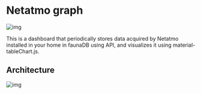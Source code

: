 # Netatmo graph

![img](https://i.imgur.com/bnJMK70.png)

This is a dashboard that periodically stores data acquired by Netatmo installed in your home in faunaDB using API, and visualizes it using material-tableChart.js.

## Architecture

![img](https://i.imgur.com/Wfz9G0B.png)
